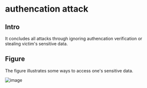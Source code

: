 # authencation attack
## Intro
It concludes all attacks through ignoring authencation verification or stealing victim's sensitive data.

## Figure
The figure illustrates some ways to access one's sensitive data.

![image](https://user-images.githubusercontent.com/75050655/228111660-b94b6be9-cdf4-4f68-9cf7-47410f0f4848.png)
